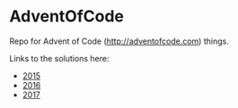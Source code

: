 # AdventOfCode

Repo for Advent of Code (http://adventofcode.com) things.

Links to the solutions here:
- [2015](2015/Advent2015.ipynb)
- [2016](2016/Advent2016.ipynb)
- [2017](2017/Advent2017.ipynb)
